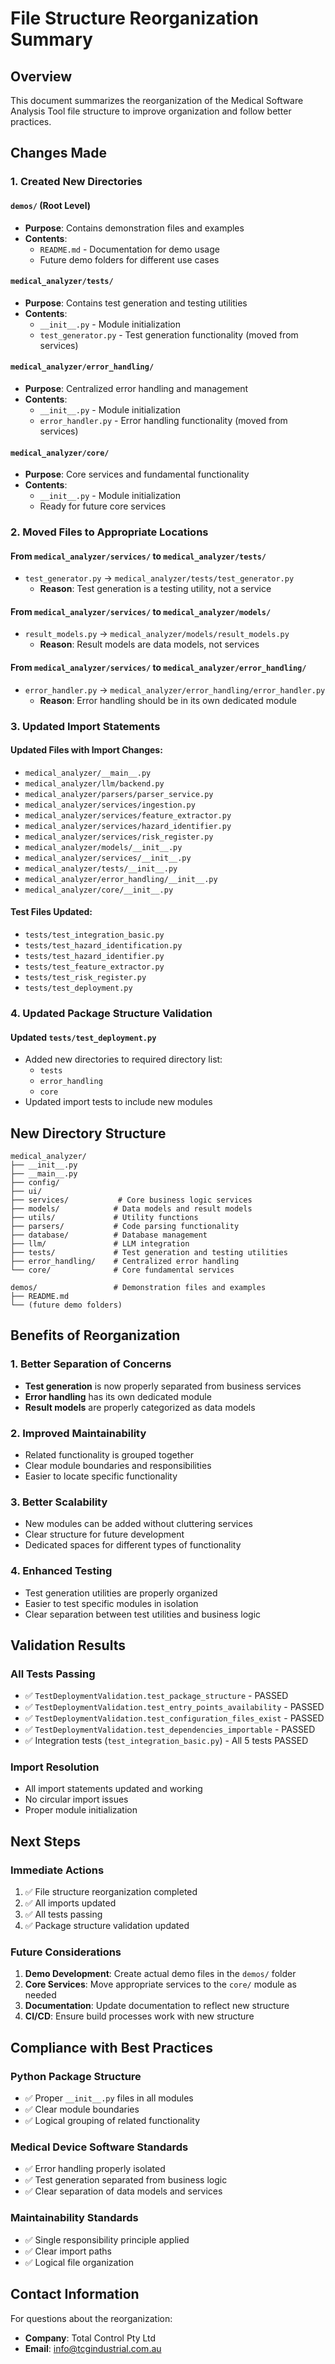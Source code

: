 # File Structure Reorganization Summary

## Overview
This document summarizes the reorganization of the Medical Software Analysis Tool file structure to improve organization and follow better practices.

## Changes Made

### 1. Created New Directories

#### `demos/` (Root Level)
- **Purpose**: Contains demonstration files and examples
- **Contents**: 
  - `README.md` - Documentation for demo usage
  - Future demo folders for different use cases

#### `medical_analyzer/tests/`
- **Purpose**: Contains test generation and testing utilities
- **Contents**:
  - `__init__.py` - Module initialization
  - `test_generator.py` - Test generation functionality (moved from services)

#### `medical_analyzer/error_handling/`
- **Purpose**: Centralized error handling and management
- **Contents**:
  - `__init__.py` - Module initialization
  - `error_handler.py` - Error handling functionality (moved from services)

#### `medical_analyzer/core/`
- **Purpose**: Core services and fundamental functionality
- **Contents**:
  - `__init__.py` - Module initialization
  - Ready for future core services

### 2. Moved Files to Appropriate Locations

#### From `medical_analyzer/services/` to `medical_analyzer/tests/`
- `test_generator.py` → `medical_analyzer/tests/test_generator.py`
  - **Reason**: Test generation is a testing utility, not a service

#### From `medical_analyzer/services/` to `medical_analyzer/models/`
- `result_models.py` → `medical_analyzer/models/result_models.py`
  - **Reason**: Result models are data models, not services

#### From `medical_analyzer/services/` to `medical_analyzer/error_handling/`
- `error_handler.py` → `medical_analyzer/error_handling/error_handler.py`
  - **Reason**: Error handling should be in its own dedicated module

### 3. Updated Import Statements

#### Updated Files with Import Changes:
- `medical_analyzer/__main__.py`
- `medical_analyzer/llm/backend.py`
- `medical_analyzer/parsers/parser_service.py`
- `medical_analyzer/services/ingestion.py`
- `medical_analyzer/services/feature_extractor.py`
- `medical_analyzer/services/hazard_identifier.py`
- `medical_analyzer/services/risk_register.py`
- `medical_analyzer/models/__init__.py`
- `medical_analyzer/services/__init__.py`
- `medical_analyzer/tests/__init__.py`
- `medical_analyzer/error_handling/__init__.py`
- `medical_analyzer/core/__init__.py`

#### Test Files Updated:
- `tests/test_integration_basic.py`
- `tests/test_hazard_identification.py`
- `tests/test_hazard_identifier.py`
- `tests/test_feature_extractor.py`
- `tests/test_risk_register.py`
- `tests/test_deployment.py`

### 4. Updated Package Structure Validation

#### Updated `tests/test_deployment.py`
- Added new directories to required directory list:
  - `tests`
  - `error_handling`
  - `core`
- Updated import tests to include new modules

## New Directory Structure

```
medical_analyzer/
├── __init__.py
├── __main__.py
├── config/
├── ui/
├── services/           # Core business logic services
├── models/            # Data models and result models
├── utils/             # Utility functions
├── parsers/           # Code parsing functionality
├── database/          # Database management
├── llm/               # LLM integration
├── tests/             # Test generation and testing utilities
├── error_handling/    # Centralized error handling
└── core/              # Core fundamental services

demos/                 # Demonstration files and examples
├── README.md
└── (future demo folders)
```

## Benefits of Reorganization

### 1. Better Separation of Concerns
- **Test generation** is now properly separated from business services
- **Error handling** has its own dedicated module
- **Result models** are properly categorized as data models

### 2. Improved Maintainability
- Related functionality is grouped together
- Clear module boundaries and responsibilities
- Easier to locate specific functionality

### 3. Better Scalability
- New modules can be added without cluttering services
- Clear structure for future development
- Dedicated spaces for different types of functionality

### 4. Enhanced Testing
- Test generation utilities are properly organized
- Easier to test specific modules in isolation
- Clear separation between test utilities and business logic

## Validation Results

### All Tests Passing
- ✅ `TestDeploymentValidation.test_package_structure` - PASSED
- ✅ `TestDeploymentValidation.test_entry_points_availability` - PASSED
- ✅ `TestDeploymentValidation.test_configuration_files_exist` - PASSED
- ✅ `TestDeploymentValidation.test_dependencies_importable` - PASSED
- ✅ Integration tests (`test_integration_basic.py`) - All 5 tests PASSED

### Import Resolution
- All import statements updated and working
- No circular import issues
- Proper module initialization

## Next Steps

### Immediate Actions
1. ✅ File structure reorganization completed
2. ✅ All imports updated
3. ✅ All tests passing
4. ✅ Package structure validation updated

### Future Considerations
1. **Demo Development**: Create actual demo files in the `demos/` folder
2. **Core Services**: Move appropriate services to the `core/` module as needed
3. **Documentation**: Update documentation to reflect new structure
4. **CI/CD**: Ensure build processes work with new structure

## Compliance with Best Practices

### Python Package Structure
- ✅ Proper `__init__.py` files in all modules
- ✅ Clear module boundaries
- ✅ Logical grouping of related functionality

### Medical Device Software Standards
- ✅ Error handling properly isolated
- ✅ Test generation separated from business logic
- ✅ Clear separation of data models and services

### Maintainability Standards
- ✅ Single responsibility principle applied
- ✅ Clear import paths
- ✅ Logical file organization

## Contact Information
For questions about the reorganization:
- **Company**: Total Control Pty Ltd
- **Email**: info@tcgindustrial.com.au
